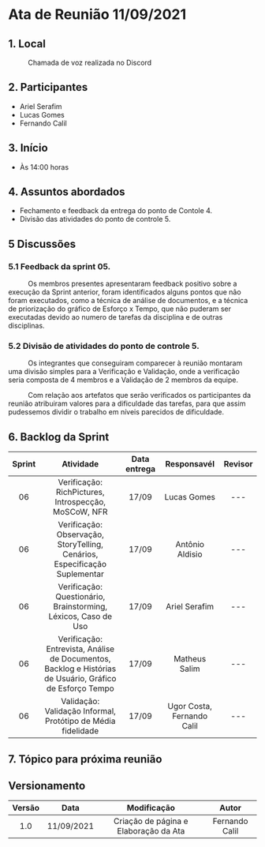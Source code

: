 # Ata de Reunião 11/09/2021


## 1. Local
<p style="text-indent: 40px; align="justify"> Chamada de voz realizada no Discord </p>

## 2. Participantes
- Ariel Serafim 
- Lucas Gomes
- Fernando Calil


## 3. Início
- Às 14:00 horas

## 4. Assuntos abordados
- Fechamento e feedback da entrega do ponto de Contole 4.
- Divisão das atividades do ponto de controle 5.

## 5 Discussões

### 5.1 Feedback da sprint 05.
<p style="text-indent: 40px; align="justify"> Os membros presentes apresentaram feedback positivo sobre a execução da Sprint anterior, foram identificados alguns pontos que não foram executados, como a técnica de análise de documentos, e a técnica de priorização do gráfico de Esforço x Tempo, que não puderam ser executadas devido ao numero de tarefas da disciplina e de outras disciplinas.</p>


### 5.2 Divisão de atividades do ponto de controle 5.
<p style="text-indent: 40px; align="justify"> Os integrantes que conseguiram comparecer à reunião montaram uma divisão simples para a Verificação e Validação, onde a verificação seria composta de 4 membros e a Validação de 2 membros da equipe.</p>  
<p style="text-indent: 40px; align="justify"> Com relação aos artefatos que serão verificados os participantes da reunião atribuiram valores para a dificuldade das tarefas, para que assim pudessemos dividir o trabalho em níveis parecidos de dificuldade.</p>  

<!--
<img width="600px"  class="center" src="../../assets/Images/Dificuldade.jpeg" alt="Dificuldade das Tarefas de Verificacao">
<figcaption>Figura 01 - Atribuição das dificuldades da verificação dos artefatos. </figcaption>

<img width="600px"  class="center" src="../../assets/Images/Divisao.jpeg" alt="Divisao das atividades de Verificacao">
<figcaption>Figura 02 - Divisao das atividades de Verificacao. </figcaption>

-->

## 6. Backlog da Sprint

<center>

| Sprint | Atividade | Data entrega | Responsavél | Revisor |
|:--:|:--:|:--:|:--:|:--:|
| 06 | Verificação: RichPictures, Introspecção, MoSCoW, NFR  | 17/09 |  Lucas Gomes | --- |
| 06 | Verificação: Observação, StoryTelling, Cenários, Especificação Suplementar | 17/09 | Antônio Aldisio | --- |
| 06 | Verificação: Questionário, Brainstorming, Léxicos, Caso de Uso | 17/09 | Ariel Serafim | --- |
| 06 | Verificação: Entrevista, Análise de Documentos, Backlog e Histórias de Usuário, Gráfico de Esforço Tempo | 17/09 | Matheus Salim | --- |
| 06 | Validação: Validação Informal, Protótipo de Média fidelidade | 17/09 | Ugor Costa, Fernando Calil | --- |

</center>


## 7. Tópico para próxima reunião



## Versionamento
<center>

| Versão | Data | Modificação | Autor |
|:--:|:--:|:--:|:--:|
| 1.0  | 11/09/2021 | Criação de página e Elaboração da Ata | Fernando Calil |

</center>